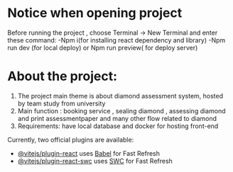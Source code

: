 # Notice when opening project
Before running the project , choose Terminal -> New Terminal and enter these command:
-Npm i(for installing react dependency and library)
-Npm run dev (for local deploy) or Npm run preview( for deploy server)
# About the project:
1. The project main theme is about diamond assessment system, hosted by team study from university
2. Main function : booking service , sealing diamond , assessing diamond and print assessmentpaper and many other flow related to diamond 
3. Requirements: have local database and docker for hosting front-end


Currently, two official plugins are available:

- [@vitejs/plugin-react](https://github.com/vitejs/vite-plugin-react/blob/main/packages/plugin-react/README.md) uses [Babel](https://babeljs.io/) for Fast Refresh
- [@vitejs/plugin-react-swc](https://github.com/vitejs/vite-plugin-react-swc) uses [SWC](https://swc.rs/) for Fast Refresh
